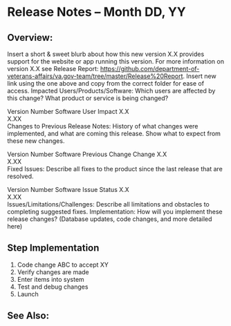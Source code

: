 # Release Notes – Month DD, YY

## Overview:
Insert a short & sweet blurb about how this new version X.X provides support for the website or app running this version. For more information on version X.X see Release Report: https://github.com/department-of-veterans-affairs/va.gov-team/tree/master/Release%20Report.
Insert new link using the one above and copy from the correct folder for ease of access.
Impacted Users/Products/Software:
Which users are affected by this change? What product or service is being changed?


Version Number	Software	User	Impact
X.X			
X.XX			
Changes to Previous Release Notes:
History of what changes were implemented, and what are coming this release. Show what to expect from these new changes.


Version Number	Software	Previous Change	Change
X.X			
X.XX			
Fixed Issues:
Describe all fixes to the product since the last release that are resolved.


Version Number	Software	Issue	Status
X.X			
X.XX			
Issues/Limitations/Challenges:
Describe all limitations and obstacles to completing suggested fixes.
Implementation:
How will you implement these release changes? (Database updates, code changes, and more detailed here)


## Step	Implementation
1.	Code change ABC to accept XY
2.	Verify changes are made
3.	Enter items into system
4.	Test and debug changes
5.	Launch


## See Also:



